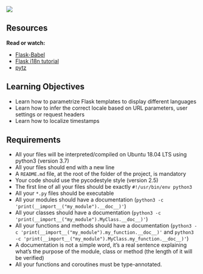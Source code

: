 ![](https://s3.amazonaws.com/alx-intranet.hbtn.io/uploads/medias/2020/1/91e1c50322b2428428f9.jpeg?X-Amz-Algorithm=AWS4-HMAC-SHA256&X-Amz-Credential=AKIARDDGGGOUSBVO6H7D%2F20241105%2Fus-east-1%2Fs3%2Faws4_request&X-Amz-Date=20241105T191126Z&X-Amz-Expires=86400&X-Amz-SignedHeaders=host&X-Amz-Signature=24d38c85d71ad8c94895b8fbee8debf88db9e1cdc3ac03f891e75a6ef0dc4f83)

Resources
---------

**Read or watch:**

*   [Flask-Babel](/rltoken/0m4Qykp52fFH-dPzlWIdkw "Flask-Babel")
*   [Flask i18n tutorial](/rltoken/RtGz7pI7TKnYqrMMG9rWMg "Flask i18n tutorial")
*   [pytz](/rltoken/tw8sQWhB3HJvk3jmR2GBwg "pytz")

Learning Objectives
-------------------

*   Learn how to parametrize Flask templates to display different languages
*   Learn how to infer the correct locale based on URL parameters, user settings or request headers
*   Learn how to localize timestamps

Requirements
------------

*   All your files will be interpreted/compiled on Ubuntu 18.04 LTS using python3 (version 3.7)
*   All your files should end with a new line
*   A `README.md` file, at the root of the folder of the project, is mandatory
*   Your code should use the pycodestyle style (version 2.5)
*   The first line of all your files should be exactly `#!/usr/bin/env python3`
*   All your `*.py` files should be executable
*   All your modules should have a documentation (`python3 -c 'print(__import__("my_module").__doc__)'`)
*   All your classes should have a documentation (`python3 -c 'print(__import__("my_module").MyClass.__doc__)'`)
*   All your functions and methods should have a documentation (`python3 -c 'print(__import__("my_module").my_function.__doc__)'` and `python3 -c 'print(__import__("my_module").MyClass.my_function.__doc__)'`)
*   A documentation is not a simple word, it’s a real sentence explaining what’s the purpose of the module, class or method (the length of it will be verified)
*   All your functions and coroutines must be type-annotated.
